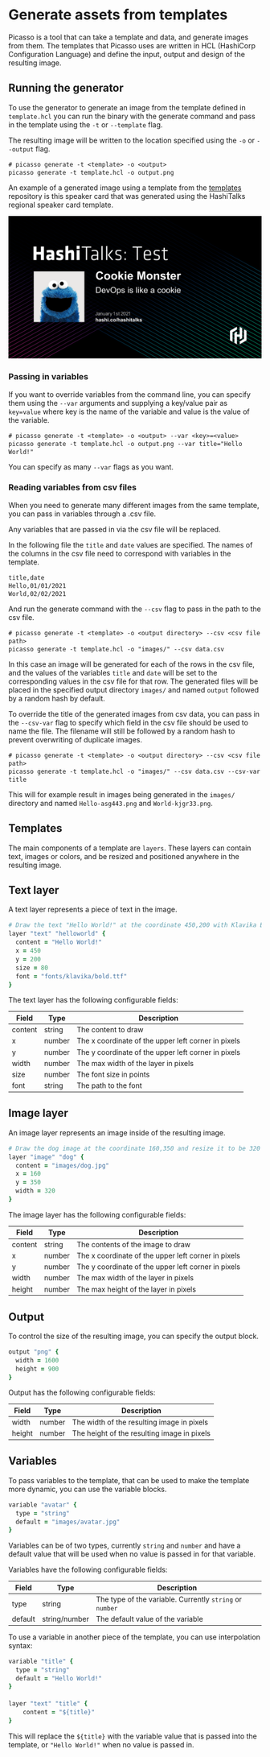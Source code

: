 # Generate assets from templates

Picasso is a tool that can take a template and data, and generate images from them.
The templates that Picasso uses are written in HCL (HashiCorp Configuration Language) and define the input, output and design of the resulting image.

## Running the generator

To use the generator to generate an image from the template defined in `template.hcl` you can run the binary with the generate command and pass in the template using the `-t` or `--template` flag.

The resulting image will be written to the location specified using the `-o` or `--output` flag.

```shell
# picasso generate -t <template> -o <output>
picasso generate -t template.hcl -o output.png
```

An example of a generated image using a template from the [templates](https://github.com/eveld/picasso-templates) repository is this speaker card that was generated using the HashiTalks regional speaker card template.

![Example](https://github.com/eveld/picasso-templates/raw/master/hashitalks/regional/examples/speaker_1line.png "Speaker card example")


### Passing in variables

If you want to override variables from the command line, you can specify them using the `--var` arguments and supplying a key/value pair as `key=value` where key is the name of the variable and value is the value of the variable.

```shell
# picasso generate -t <template> -o <output> --var <key>=<value>
picasso generate -t template.hcl -o output.png --var title="Hello World!"
```

You can specify as many `--var` flags as you want.

### Reading variables from csv files

When you need to generate many different images from the same template, you can pass in variables through a .csv file.

Any variables that are passed in via the csv file will be replaced.

In the following file the `title` and `date` values are specified. The names of the columns in the csv file need to correspond with variables in the template.

```csv
title,date
Hello,01/01/2021
World,02/02/2021
```

And run the generate command with the `--csv` flag to pass in the path to the csv file.

```shell
# picasso generate -t <template> -o <output directory> --csv <csv file path>
picasso generate -t template.hcl -o "images/" --csv data.csv
```

In this case an image will be generated for each of the rows in the csv file, and the values of the variables `title` and `date` will be set to the corresponding values in the csv file for that row. The generated files will be placed in the specified output directory `images/` and named `output` followed by a random hash by default.

To override the title of the generated images from csv data, you can pass in the `--csv-var` flag to specify which field in the csv file should be used to name the file. The filename will still be followed by a random hash to prevent overwriting of duplicate images.

```shell
# picasso generate -t <template> -o <output directory> --csv <csv file path>
picasso generate -t template.hcl -o "images/" --csv data.csv --csv-var title
```

This will for example result in images being generated in the `images/` directory and named `Hello-asg443.png` and `World-kjgr33.png`.

## Templates

The main components of a template are `layers`. These layers can contain text, images or colors, and be resized and positioned anywhere in the resulting image.

## Text layer

A text layer represents a piece of text in the image.

```ruby
# Draw the text "Hello World!" at the coordinate 450,200 with Klavika Bold at 80pt size.
layer "text" "helloworld" {
  content = "Hello World!"
  x = 450
  y = 200
  size = 80
  font = "fonts/klavika/bold.ttf"
}
```

The text layer has the following configurable fields:

| Field | Type | Description |
| --- | --- | --- |
| content | string  | The content to draw |
| x | number | The x coordinate of the upper left corner in pixels |
| y | number | The y coordinate of the upper left corner in pixels |
| width | number | The max width of the layer in pixels |
| size | number | The font size in points |
| font | string | The path to the font |

## Image layer

An image layer represents an image inside of the resulting image.

```ruby
# Draw the dog image at the coordinate 160,350 and resize it to be 320 pixels wide.
layer "image" "dog" {
  content = "images/dog.jpg"
  x = 160
  y = 350
  width = 320
}
```

The image layer has the following configurable fields:

| Field | Type | Description |
| --- | --- | --- |
| content | string  | The contents of the image to draw |
| x | number | The x coordinate of the upper left corner in pixels |
| y | number | The y coordinate of the upper left corner in pixels |
| width | number | The max width of the layer in pixels |
| height | number | The max height of the layer in pixels |

## Output

To control the size of the resulting image, you can specify the output block.

```ruby
output "png" {
  width = 1600
  height = 900
}
```

Output has the following configurable fields:

| Field | Type | Description |
| --- | --- | --- |
| width | number | The width of the resulting image in pixels |
| height | number | The height of the resulting image in pixels |

## Variables

To pass variables to the template, that can be used to make the template more dynamic, you can use the variable blocks.

```ruby
variable "avatar" {
  type = "string"
  default = "images/avatar.jpg"
}
```

Variables can be of two types, currently `string` and `number` and have a default value that will be used when no value is passed in for that variable.

Variables have the following configurable fields:

| Field | Type | Description |
| --- | --- | --- |
| type | string | The type of the variable. Currently `string` or `number` |
| default | string/number | The default value of the variable |

To use a variable in another piece of the template, you can use interpolation syntax:

```ruby
variable "title" {
  type = "string"
  default = "Hello World!"
}

layer "text" "title" {
    content = "${title}"
}
```

This will replace the `${title}` with the variable value that is passed into the template, or `"Hello World!"` when no value is passed in.

